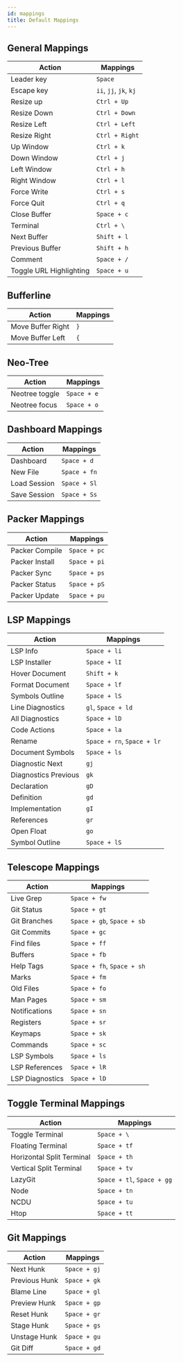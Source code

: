 ```yaml
---
id: mappings
title: Default Mappings
---
```


## General Mappings

| Action                  | Mappings               |
| ----------------------- | ---------------------- |
| Leader key              | `Space`                |
| Escape key              | `ii`, `jj`, `jk`, `kj` |
| Resize up               | `Ctrl + Up`            |
| Resize Down             | `Ctrl + Down`          |
| Resize Left             | `Ctrl + Left`          |
| Resize Right            | `Ctrl + Right`         |
| Up Window               | `Ctrl + k`             |
| Down Window             | `Ctrl + j`             |
| Left Window             | `Ctrl + h`             |
| Right Window            | `Ctrl + l`             |
| Force Write             | `Ctrl + s`             |
| Force Quit              | `Ctrl + q`             |
| Close Buffer            | `Space + c`            |
| Terminal                | `Ctrl + \`             |
| Next Buffer             | `Shift + l`            |
| Previous Buffer         | `Shift + h`            |
| Comment                 | `Space + /`            |
| Toggle URL Highlighting | `Space + u`            |

## Bufferline

| Action            | Mappings |
| ----------------- | -------- |
| Move Buffer Right | `}`      |
| Move Buffer Left  | `{`      |

## Neo-Tree

| Action         | Mappings    |
| -------------- | ----------- |
| Neotree toggle | `Space + e` |
| Neotree focus  | `Space + o` |

## Dashboard Mappings

| Action       | Mappings     |
| ------------ | ------------ |
| Dashboard    | `Space + d`  |
| New File     | `Space + fn` |
| Load Session | `Space + Sl` |
| Save Session | `Space + Ss` |

## Packer Mappings

| Action         | Mappings     |
| -------------- | ------------ |
| Packer Compile | `Space + pc` |
| Packer Install | `Space + pi` |
| Packer Sync    | `Space + ps` |
| Packer Status  | `Space + pS` |
| Packer Update  | `Space + pu` |

## LSP Mappings

| Action               | Mappings                   |
| -------------------- | -------------------------- |
| LSP Info             | `Space + li`               |
| LSP Installer        | `Space + lI`               |
| Hover Document       | `Shift + k`                |
| Format Document      | `Space + lf`               |
| Symbols Outline      | `Space + lS`               |
| Line Diagnostics     | `gl`, `Space + ld`         |
| All Diagnostics      | `Space + lD`               |
| Code Actions         | `Space + la`               |
| Rename               | `Space + rn`, `Space + lr` |
| Document Symbols     | `Space + ls`               |
| Diagnostic Next      | `gj`                       |
| Diagnostics Previous | `gk`                       |
| Declaration          | `gD`                       |
| Definition           | `gd`                       |
| Implementation       | `gI`                       |
| References           | `gr`                       |
| Open Float           | `go`                       |
| Symbol Outline       | `Space + lS`               |

## Telescope Mappings

| Action          | Mappings                   |
| --------------- | -------------------------- |
| Live Grep       | `Space + fw`               |
| Git Status      | `Space + gt`               |
| Git Branches    | `Space + gb`, `Space + sb` |
| Git Commits     | `Space + gc`               |
| Find files      | `Space + ff`               |
| Buffers         | `Space + fb`               |
| Help Tags       | `Space + fh`, `Space + sh` |
| Marks           | `Space + fm`               |
| Old Files       | `Space + fo`               |
| Man Pages       | `Space + sm`               |
| Notifications   | `Space + sn`               |
| Registers       | `Space + sr`               |
| Keymaps         | `Space + sk`               |
| Commands        | `Space + sc`               |
| LSP Symbols     | `Space + ls`               |
| LSP References  | `Space + lR`               |
| LSP Diagnostics | `Space + lD`               |

## Toggle Terminal Mappings

| Action                    | Mappings                   |
| ------------------------- | -------------------------- |
| Toggle Terminal           | `Space + \`                |
| Floating Terminal         | `Space + tf`               |
| Horizontal Split Terminal | `Space + th`               |
| Vertical Split Terminal   | `Space + tv`               |
| LazyGit                   | `Space + tl`, `Space + gg` |
| Node                      | `Space + tn`               |
| NCDU                      | `Space + tu`               |
| Htop                      | `Space + tt`               |

## Git Mappings

| Action        | Mappings     |
| ------------- | ------------ |
| Next Hunk     | `Space + gj` |
| Previous Hunk | `Space + gk` |
| Blame Line    | `Space + gl` |
| Preview Hunk  | `Space + gp` |
| Reset Hunk    | `Space + gr` |
| Stage Hunk    | `Space + gs` |
| Unstage Hunk  | `Space + gu` |
| Git Diff      | `Space + gd` |
